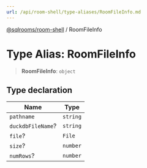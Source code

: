 ```yaml
---
url: /api/room-shell/type-aliases/RoomFileInfo.md
---
```

[@sqlrooms/room-shell](../index.md) / RoomFileInfo

# Type Alias: RoomFileInfo

> **RoomFileInfo**: `object`

## Type declaration

| Name | Type |
| ------ | ------ |
|  `pathname` | `string` |
|  `duckdbFileName`? | `string` |
|  `file`? | `File` |
|  `size`? | `number` |
|  `numRows`? | `number` |
